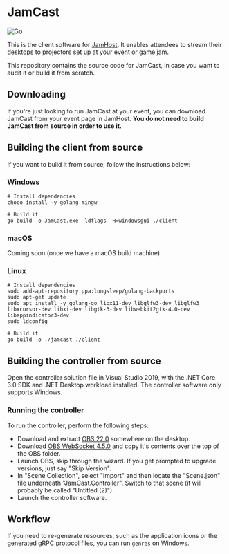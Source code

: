 # JamCast

![Go](https://github.com/silasary/Jamcast/workflows/Go/badge.svg)

This is the client software for [JamHost](https://jamhost.org/). It enables attendees to stream their
desktops to projectors set up at your event or game jam.

This repository contains the source code for JamCast, in case you want to audit
it or build it from scratch.

## Downloading

If you're just looking to run JamCast at your event, you can download JamCast
from your event page in JamHost. **You do not need to build JamCast from 
source in order to use it.**

## Building the client from source

If you want to build it from source, follow the instructions below:

### Windows

```
# Install dependencies
choco install -y golang mingw

# Build it
go build -o JamCast.exe -ldflags -H=windowsgui ./client
```

### macOS

Coming soon (once we have a macOS build machine).

### Linux

```
# Install dependencies
sudo add-apt-repository ppa:longsleep/golang-backports
sudo apt-get update
sudo apt install -y golang-go libx11-dev libglfw3-dev libglfw3 libxcursor-dev libxi-dev libgtk-3-dev libwebkit2gtk-4.0-dev libappindicator3-dev
sudo ldconfig

# Build it
go build -o ./jamcast ./client

```

## Building the controller from source

Open the controller solution file in Visual Studio 2019, with the .NET Core 3.0 SDK and .NET Desktop workload installed. The controller software only supports Windows.

### Running the controller

To run the controller, perform the following steps:

- Download and extract [OBS 22.0](https://github.com/obsproject/obs-studio/releases/download/22.0.2/OBS-Studio-22.0.2-Full-x64.zip) somewhere on the desktop.
- Download [OBS WebSocket 4.5.0](https://github.com/Palakis/obs-websocket/releases/download/4.5.0/obs-websocket-4.5.0-Windows.zip) and copy it's contents over the top of the OBS folder.
- Launch OBS, skip through the wizard. If you get prompted to upgrade versions, just say "Skip Version".
- In "Scene Collection", select "Import" and then locate the "Scene.json" file underneath "JamCast.Controller". Switch to that scene (it will probably be called "Untitled (2)").
- Launch the controller software.

## Workflow

If you need to re-generate resources, such as the application icons or the
generated gRPC protocol files, you can run `genres` on Windows.
